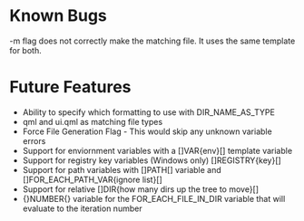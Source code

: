 # Known Bugs 
-m flag does not correctly make the matching file. It uses the same template for both. 

# Future Features
- Ability to specify which formatting to use with DIR_NAME_AS_TYPE
- qml and ui.qml as matching file types
- Force File Generation Flag - This would skip any unknown variable errors
- Support for enviornment variables with a \[\]VAR{env}\[\] template variable
- Support for registry key variables (Windows only) \[\]REGISTRY{key}\[\]
- Support for path variables with \[\]PATH\[\] variable and \[\]FOR_EACH_PATH_VAR{ignore list}\[\]
- Support for relative \[\]DIR{how many dirs up the tree to move}\[\]
- {}NUMBER{} variable for the FOR_EACH_FILE_IN_DIR variable that will evaluate to the iteration number
